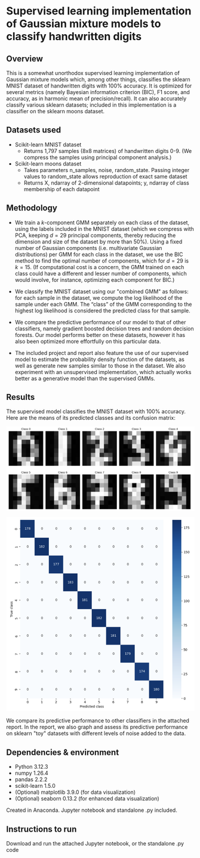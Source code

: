 
# Supervised learning implementation of Gaussian mixture models to classify handwritten digits

## Overview

This is a somewhat unorthodox supervised learning implementation of Gaussian mixture models which, among other things, classifies the sklearn MNIST dataset of handwritten digits with 100% accuracy. It is optimized for several metrics (namely Bayesian information criterion (BIC), F1 score, and accuracy, as in harmonic mean of precision/recall). It can also accurately classify various sklearn datasets; included in this implementation is a classifier on the sklearn moons dataset.

## Datasets used

- Scikit-learn MNIST dataset
    - Returns 1,797 samples (8x8 matrices) of handwritten digits 0-9. (We compress the samples using principal component analysis.)
- Scikit-learn moons dataset
    - Takes parameters n_samples, noise, random_state. Passing integer values to random_state allows reproduction of exact same dataset
    - Returns X, ndarray of 2-dimensional datapoints; y, ndarray of class membership of each datapoint


## Methodology

- We train a $k$-component GMM separately on each class of the dataset, using the labels included in the MNIST dataset (which we compress with PCA, keeping $d=29$ principal components, thereby reducing the dimension and size of the dataset by more than 50%). Using a fixed number of Gaussian components (i.e. multivariate Gaussian distributions) per GMM for each class in the dataset, we use the BIC method to find the optimal number of components, which for $d=29$ is $k=15$. (If computational cost is a concern, the GMM trained on each class could have a different and lesser number of components, which would involve, for instance, optimizing each component for BIC.)

- We classify the MNIST dataset using our "combined GMM" as follows: for each sample in the dataset, we compute the log likelihood of the sample under each GMM. The “class” of the GMM corresponding to the highest log likelihood is considered the predicted class for that sample.

- We compare the predictive performance of our model to that of other classifiers, namely gradient boosted decision trees and random decision forests. Our model performs better on these datasets, however it has also been optimized more effortfully on this particular data.

- The included project and report also feature the use of our supervised model to estimate the probability density function of the datasets, as well as generate new samples similar to those in the dataset. We also experiment with an unsupervised implementation, which actually works better as a generative model than the supervised GMMs.

## Results

The supervised model classifies the MNIST dataset with 100% accuracy. Here are the means of its predicted classes and its confusion matrix:

![means of predicted classes](./pictures/supervisedMeans.png)

![confusion matrix](./pictures/confusionMatrix.png)

We compare its predictive performance to other classifiers in the attached report. In the report, we also graph and assess its predictive performance on sklearn "toy" datasets with different levels of noise added to the data.

## Dependencies & environment


- Python 3.12.3
- numpy 1.26.4
- pandas 2.2.2
- scikit-learn 1.5.0
- (Optional) matplotlib 3.9.0 (for data visualization)
- (Optional) seaborn 0.13.2 (for enhanced data visualization)

Created in Anaconda. Jupyter notebook and standalone .py included.


## Instructions to run

Download and run the attached Jupyter notebook, or the standalone .py code

